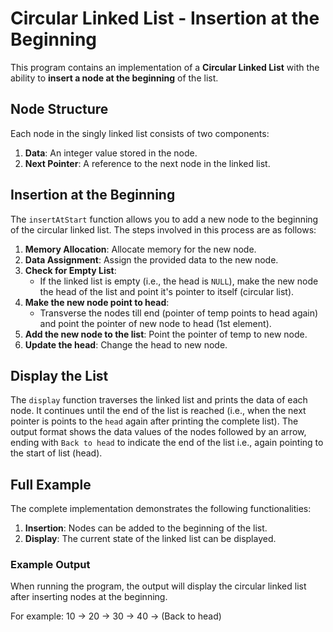 # Circular Linked List - Insertion at the Beginning

This program contains an implementation of a **Circular Linked List** with the ability to **insert a node at the beginning** of the list.

## Node Structure

Each node in the singly linked list consists of two components:
1. **Data**: An integer value stored in the node.
2. **Next Pointer**: A reference to the next node in the linked list.

## Insertion at the Beginning

The `insertAtStart` function allows you to add a new node to the beginning of the circular linked list. The steps involved in this process are as follows:

1. **Memory Allocation**: Allocate memory for the new node.
2. **Data Assignment**: Assign the provided data to the new node.
3. **Check for Empty List**:
   - If the linked list is empty (i.e., the head is `NULL`), make the new node the head of the list and point it's pointer to itself (circular list).
4. **Make the new node point to head**:
   - Transverse the nodes till end (pointer of temp points to head again) and point the pointer of new node to head (1st element).
5. **Add the new node to the list**: Point the pointer of temp to new node.
6. **Update the head**: Change the head to new node.

## Display the List

The `display` function traverses the linked list and prints the data of each node. It continues until the end of the list is reached (i.e., when the next pointer is points to the `head` again after printing the complete list). The output format shows the data values of the nodes followed by an arrow, ending with `Back to head` to indicate the end of the list i.e., again pointing to the start of list (head).

## Full Example

The complete implementation demonstrates the following functionalities:
1. **Insertion**: Nodes can be added to the beginning of the list.
2. **Display**: The current state of the linked list can be displayed.

### Example Output

When running the program, the output will display the circular linked list after inserting nodes at the beginning. 

For example: 10 -> 20 -> 30 -> 40 -> (Back to head)

